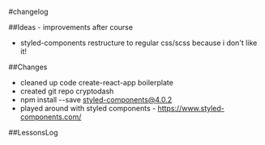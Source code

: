 #changelog

##Ideas - improvements after course
- styled-components restructure to regular css/scss because i don't like it!

##Changes
- cleaned up code create-react-app boilerplate
- created git repo cryptodash
- npm install --save styled-components@4.0.2
- played around with styled components - https://www.styled-components.com/

##LessonsLog